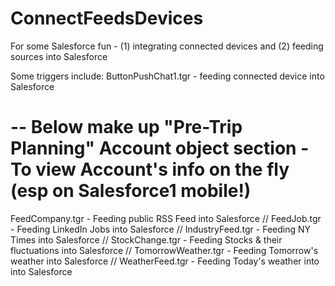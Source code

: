 # ConnectFeedsDevices
For some Salesforce fun - (1) integrating connected devices and (2) feeding sources into Salesforce

Some triggers include:
ButtonPushChat1.tgr - feeding connected device into Salesforce

# -- Below make up "Pre-Trip Planning" Account object section - To view Account's info on the fly (esp on Salesforce1 mobile!)
FeedCompany.tgr - Feeding public RSS Feed into Salesforce //
FeedJob.tgr - Feeding LinkedIn Jobs into Salesforce //
IndustryFeed.tgr - Feeding NY Times into Salesforce //
StockChange.tgr - Feeding Stocks & their fluctuations into Salesforce //
TomorrowWeather.tgr - Feeding Tomorrow's weather into Salesforce //
WeatherFeed.tgr - Feeding Today's weather into into Salesforce
